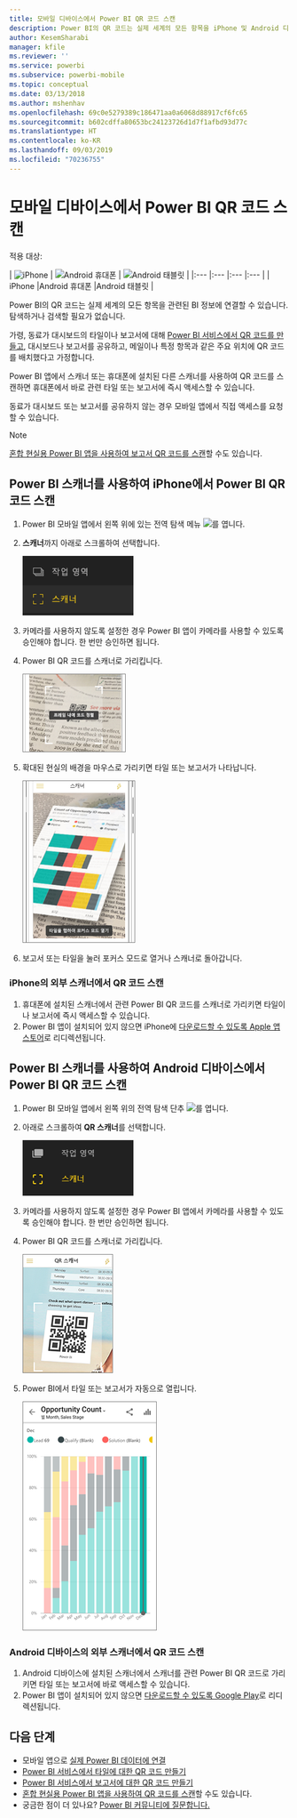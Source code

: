 ```yaml
---
title: 모바일 디바이스에서 Power BI QR 코드 스캔
description: Power BI의 QR 코드는 실제 세계의 모든 항목을 iPhone 및 Android 디바이스용 Power BI 모바일 앱에서 관련된 BI 정보에 연결할 수 있습니다.
author: KesemSharabi
manager: kfile
ms.reviewer: ''
ms.service: powerbi
ms.subservice: powerbi-mobile
ms.topic: conceptual
ms.date: 03/13/2018
ms.author: mshenhav
ms.openlocfilehash: 69c0e5279389c186471aa0a6068d88917cf6fc65
ms.sourcegitcommit: b602cdffa80653bc24123726d1d7f1afbd93d77c
ms.translationtype: HT
ms.contentlocale: ko-KR
ms.lasthandoff: 09/03/2019
ms.locfileid: "70236755"
---
```

# <a name="scan-a-power-bi-qr-code-from-your-mobile-device"></a>모바일 디바이스에서 Power BI QR 코드 스캔
적용 대상:

| ![iPhone](./media/mobile-apps-qr-code/ios-logo-40-px.png) | ![Android 휴대폰](././media/mobile-apps-qr-code/android-logo-40-px.png) | ![Android 태블릿](././media/mobile-apps-qr-code/android-logo-40-px.png) |
|:--- |:--- |:--- |:--- |
| iPhone |Android 휴대폰 |Android 태블릿 |

Power BI의 QR 코드는 실제 세계의 모든 항목을 관련된 BI 정보에 연결할 수 있습니다. 탐색하거나 검색할 필요가 없습니다.

가령, 동료가 대시보드의 타일이나 보고서에 대해 [Power BI 서비스에서 QR 코드를 만들고](../../service-create-qr-code-for-tile.md), 대시보드나 보고서를 공유하고, 메일이나 특정 항목과 같은 주요 위치에 QR 코드를 배치했다고 가정합니다. 

Power BI 앱에서 스캐너 또는 휴대폰에 설치된 다른 스캐너를 사용하여 QR 코드를 스캔하면 휴대폰에서 바로 관련 타일 또는 보고서에 즉시 액세스할 수 있습니다. 

동료가 대시보드 또는 보고서를 공유하지 않는 경우 모바일 앱에서 직접 액세스를 요청할 수 있습니다. 

> [!NOTE]
> [혼합 현실용 Power BI 앱을 사용하여 보고서 QR 코드를 스캔](mobile-mixed-reality-app.md#scan-a-report-qr-code-in-holographic-view)할 수도 있습니다.

## <a name="scan-a-power-bi-qr-code-on-your-iphone-with-the-power-bi-scanner"></a>Power BI 스캐너를 사용하여 iPhone에서 Power BI QR 코드 스캔
1. Power BI 모바일 앱에서 왼쪽 위에 있는 전역 탐색 메뉴 ![](media/mobile-apps-qr-code/power-bi-iphone-global-nav-button.png)를 엽니다. 
2. **스캐너**까지 아래로 스크롤하여 선택합니다. 
   
    ![](media/mobile-apps-qr-code/power-bi-iphone-scanner-menu.png)
3. 카메라를 사용하지 않도록 설정한 경우 Power BI 앱이 카메라를 사용할 수 있도록 승인해야 합니다. 한 번만 승인하면 됩니다. 
4. Power BI QR 코드를 스캐너로 가리킵니다. 
   
    ![](media/mobile-apps-qr-code/power-bi-align-qr-code.png)
5. 확대된 현실의 배경을 마우스로 가리키면 타일 또는 보고서가 나타납니다.
   
    ![](media/mobile-apps-qr-code/power-bi-ios-qr-ar-scanner.png)
6. 보고서 또는 타일을 눌러 포커스 모드로 열거나 스캐너로 돌아갑니다.

### <a name="scan-a-qr-code-from-an-external-scanner-on-your-iphone"></a>iPhone의 외부 스캐너에서 QR 코드 스캔
1. 휴대폰에 설치된 스캐너에서 관련 Power BI QR 코드를 스캐너로 가리키면 타일이나 보고서에 즉시 액세스할 수 있습니다. 
2. Power BI 앱이 설치되어 있지 않으면 iPhone에 [다운로드할 수 있도록 Apple 앱 스토어](http://go.microsoft.com/fwlink/?LinkId=522062)로 리디렉션됩니다.

## <a name="scan-a-power-bi-qr-code-on-your-android-device-with-the-power-bi-scanner"></a>Power BI 스캐너를 사용하여 Android 디바이스에서 Power BI QR 코드 스캔
1. Power BI 모바일 앱에서 왼쪽 위의 전역 탐색 단추 ![](media/mobile-apps-qr-code/power-bi-android-global-nav-icon.png)를 엽니다. 
2. 아래로 스크롤하여 **QR 스캐너**를 선택합니다.
   
    ![](media/mobile-apps-qr-code/power-bi-android-scanner-menu.png)
3. 카메라를 사용하지 않도록 설정한 경우 Power BI 앱에서 카메라를 사용할 수 있도록 승인해야 합니다. 한 번만 승인하면 됩니다. 
4. Power BI QR 코드를 스캐너로 가리킵니다. 
   
    ![](media/mobile-apps-qr-code/pbi_iph_qrscan.png)
5. Power BI에서 타일 또는 보고서가 자동으로 열립니다.
   
    ![](media/mobile-apps-qr-code/power-bi-android-tile.png)

### <a name="scan-a-qr-code-from-an-external-scanner-on-your-android-device"></a>Android 디바이스의 외부 스캐너에서 QR 코드 스캔
1. Android 디바이스에 설치된 스캐너에서 스캐너를 관련 Power BI QR 코드로 가리키면 타일 또는 보고서에 바로 액세스할 수 있습니다. 
2. Power BI 앱이 설치되어 있지 않으면 [다운로드할 수 있도록 Google Play](http://go.microsoft.com/fwlink/?LinkID=544867)로 리디렉션됩니다. 

## <a name="next-steps"></a>다음 단계
* 모바일 앱으로 [실제 Power BI 데이터에 연결](mobile-apps-data-in-real-world-context.md)
* [Power BI 서비스에서 타일에 대한 QR 코드 만들기](../../service-create-qr-code-for-tile.md)
* [Power BI 서비스에서 보고서에 대한 QR 코드 만들기](../../service-create-qr-code-for-report.md)
* [혼합 현실용 Power BI 앱을 사용하여 QR 코드를 스캔](mobile-mixed-reality-app.md)할 수도 있습니다.
* 궁금한 점이 더 있나요? [Power BI 커뮤니티에 질문합니다.](http://community.powerbi.com/)

